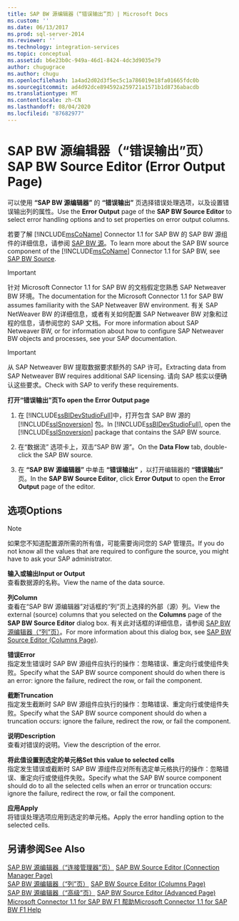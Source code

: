 ```yaml
---
title: SAP BW 源编辑器（“错误输出”页）| Microsoft Docs
ms.custom: ''
ms.date: 06/13/2017
ms.prod: sql-server-2014
ms.reviewer: ''
ms.technology: integration-services
ms.topic: conceptual
ms.assetid: b6e23b0c-949a-46d1-8424-4dc3d9035e79
author: chugugrace
ms.author: chugu
ms.openlocfilehash: 1a4ad2d02d3f5ec5c1a786019e18fa01665fdc0b
ms.sourcegitcommit: ad4d92dce894592a259721a1571b1d8736abacdb
ms.translationtype: MT
ms.contentlocale: zh-CN
ms.lasthandoff: 08/04/2020
ms.locfileid: "87682977"
---
```

# <a name="sap-bw-source-editor-error-output-page"></a><span data-ttu-id="f1e3a-102">SAP BW 源编辑器（“错误输出”页）</span><span class="sxs-lookup"><span data-stu-id="f1e3a-102">SAP BW Source Editor (Error Output Page)</span></span>
  <span data-ttu-id="f1e3a-103">可以使用 **“SAP BW 源编辑器”** 的 **“错误输出”** 页选择错误处理选项，以及设置错误输出列的属性。</span><span class="sxs-lookup"><span data-stu-id="f1e3a-103">Use the **Error Output** page of the **SAP BW Source Editor** to select error handling options and to set properties on error output columns.</span></span>  
  
 <span data-ttu-id="f1e3a-104">若要了解 [!INCLUDE[msCoName](../../includes/msconame-md.md)] Connector 1.1 for SAP BW 的 SAP BW 源组件的详细信息，请参阅 [SAP BW 源](sap-bw-source.md)。</span><span class="sxs-lookup"><span data-stu-id="f1e3a-104">To learn more about the SAP BW source component of the [!INCLUDE[msCoName](../../includes/msconame-md.md)] Connector 1.1 for SAP BW, see [SAP BW Source](sap-bw-source.md).</span></span>  
  
> [!IMPORTANT]  
>  <span data-ttu-id="f1e3a-105">针对 Microsoft Connector 1.1 for SAP BW 的文档假定您熟悉 SAP Netweaver BW 环境。</span><span class="sxs-lookup"><span data-stu-id="f1e3a-105">The documentation for the Microsoft Connector 1.1 for SAP BW assumes familiarity with the SAP Netweaver BW environment.</span></span> <span data-ttu-id="f1e3a-106">有关 SAP NetWeaver BW 的详细信息，或者有关如何配置 SAP Netweaver BW 对象和过程的信息，请参阅您的 SAP 文档。</span><span class="sxs-lookup"><span data-stu-id="f1e3a-106">For more information about SAP Netweaver BW, or for information about how to configure SAP Netweaver BW objects and processes, see your SAP documentation.</span></span>  
  
> [!IMPORTANT]  
>  <span data-ttu-id="f1e3a-107">从 SAP Netweaver BW 提取数据要求额外的 SAP 许可。</span><span class="sxs-lookup"><span data-stu-id="f1e3a-107">Extracting data from SAP Netweaver BW requires additional SAP licensing.</span></span> <span data-ttu-id="f1e3a-108">请向 SAP 核实以便确认这些要求。</span><span class="sxs-lookup"><span data-stu-id="f1e3a-108">Check with SAP to verify these requirements.</span></span>  
  
 <span data-ttu-id="f1e3a-109">**打开“错误输出”页**</span><span class="sxs-lookup"><span data-stu-id="f1e3a-109">**To open the Error Output page**</span></span>  
  
1.  <span data-ttu-id="f1e3a-110">在 [!INCLUDE[ssBIDevStudioFull](../../includes/ssbidevstudiofull-md.md)]中，打开包含 SAP BW 源的 [!INCLUDE[ssISnoversion](../../includes/ssisnoversion-md.md)] 包。</span><span class="sxs-lookup"><span data-stu-id="f1e3a-110">In [!INCLUDE[ssBIDevStudioFull](../../includes/ssbidevstudiofull-md.md)], open the [!INCLUDE[ssISnoversion](../../includes/ssisnoversion-md.md)] package that contains the SAP BW source.</span></span>  
  
2.  <span data-ttu-id="f1e3a-111">在“数据流”  选项卡上，双击“SAP BW 源”。</span><span class="sxs-lookup"><span data-stu-id="f1e3a-111">On the **Data Flow** tab, double-click the SAP BW source.</span></span>  
  
3.  <span data-ttu-id="f1e3a-112">在 **“SAP BW 源编辑器”** 中单击 **“错误输出”** ，以打开编辑器的 **“错误输出”** 页。</span><span class="sxs-lookup"><span data-stu-id="f1e3a-112">In the **SAP BW Source Editor**, click **Error Output** to open the **Error Output** page of the editor.</span></span>  
  
## <a name="options"></a><span data-ttu-id="f1e3a-113">选项</span><span class="sxs-lookup"><span data-stu-id="f1e3a-113">Options</span></span>  
  
> [!NOTE]  
>  <span data-ttu-id="f1e3a-114">如果您不知道配置源所需的所有值，可能需要询问您的 SAP 管理员。</span><span class="sxs-lookup"><span data-stu-id="f1e3a-114">If you do not know all the values that are required to configure the source, you might have to ask your SAP administrator.</span></span>  
  
 <span data-ttu-id="f1e3a-115">**输入或输出**</span><span class="sxs-lookup"><span data-stu-id="f1e3a-115">**Input or Output**</span></span>  
 <span data-ttu-id="f1e3a-116">查看数据源的名称。</span><span class="sxs-lookup"><span data-stu-id="f1e3a-116">View the name of the data source.</span></span>  
  
 <span data-ttu-id="f1e3a-117">**列**</span><span class="sxs-lookup"><span data-stu-id="f1e3a-117">**Column**</span></span>  
 <span data-ttu-id="f1e3a-118">查看在“SAP BW 源编辑器”对话框的“列”页上选择的外部（源）列。</span><span class="sxs-lookup"><span data-stu-id="f1e3a-118">View the external (source) columns that you selected on the **Columns** page of the **SAP BW Source Editor** dialog box.</span></span> <span data-ttu-id="f1e3a-119">有关此对话框的详细信息，请参阅 [SAP BW 源编辑器（“列”页）](sap-bw-source-editor-columns-page.md)。</span><span class="sxs-lookup"><span data-stu-id="f1e3a-119">For more information about this dialog box, see [SAP BW Source Editor &#40;Columns Page&#41;](sap-bw-source-editor-columns-page.md).</span></span>  
  
 <span data-ttu-id="f1e3a-120">**错误**</span><span class="sxs-lookup"><span data-stu-id="f1e3a-120">**Error**</span></span>  
 <span data-ttu-id="f1e3a-121">指定发生错误时 SAP BW 源组件应执行的操作：忽略错误、重定向行或使组件失败。</span><span class="sxs-lookup"><span data-stu-id="f1e3a-121">Specify what the SAP BW source component should do when there is an error: ignore the failure, redirect the row, or fail the component.</span></span>  
  
 <span data-ttu-id="f1e3a-122">**截断**</span><span class="sxs-lookup"><span data-stu-id="f1e3a-122">**Truncation**</span></span>  
 <span data-ttu-id="f1e3a-123">指定发生截断时 SAP BW 源组件应执行的操作：忽略错误、重定向行或使组件失败。</span><span class="sxs-lookup"><span data-stu-id="f1e3a-123">Specify what the SAP BW source component should do when a truncation occurs: ignore the failure, redirect the row, or fail the component.</span></span>  
  
 <span data-ttu-id="f1e3a-124">**说明**</span><span class="sxs-lookup"><span data-stu-id="f1e3a-124">**Description**</span></span>  
 <span data-ttu-id="f1e3a-125">查看对错误的说明。</span><span class="sxs-lookup"><span data-stu-id="f1e3a-125">View the description of the error.</span></span>  
  
 <span data-ttu-id="f1e3a-126">**将此值设置到选定的单元格**</span><span class="sxs-lookup"><span data-stu-id="f1e3a-126">**Set this value to selected cells**</span></span>  
 <span data-ttu-id="f1e3a-127">指定发生错误或截断时 SAP BW 源组件应对所有选定单元格执行的操作：忽略错误、重定向行或使组件失败。</span><span class="sxs-lookup"><span data-stu-id="f1e3a-127">Specify what the SAP BW source component should do to all the selected cells when an error or truncation occurs: ignore the failure, redirect the row, or fail the component.</span></span>  
  
 <span data-ttu-id="f1e3a-128">**应用**</span><span class="sxs-lookup"><span data-stu-id="f1e3a-128">**Apply**</span></span>  
 <span data-ttu-id="f1e3a-129">将错误处理选项应用到选定的单元格。</span><span class="sxs-lookup"><span data-stu-id="f1e3a-129">Apply the error handling option to the selected cells.</span></span>  
  
## <a name="see-also"></a><span data-ttu-id="f1e3a-130">另请参阅</span><span class="sxs-lookup"><span data-stu-id="f1e3a-130">See Also</span></span>  
 <span data-ttu-id="f1e3a-131">[SAP BW 源编辑器（“连接管理器”页）](sap-bw-source-editor-connection-manager-page.md) </span><span class="sxs-lookup"><span data-stu-id="f1e3a-131">[SAP BW Source Editor &#40;Connection Manager Page&#41;](sap-bw-source-editor-connection-manager-page.md) </span></span>  
 <span data-ttu-id="f1e3a-132">[SAP BW 源编辑器（“列”页）](sap-bw-source-editor-columns-page.md) </span><span class="sxs-lookup"><span data-stu-id="f1e3a-132">[SAP BW Source Editor &#40;Columns Page&#41;](sap-bw-source-editor-columns-page.md) </span></span>  
 <span data-ttu-id="f1e3a-133">[SAP BW 源编辑器（“高级”页）](sap-bw-source-editor-advanced-page.md) </span><span class="sxs-lookup"><span data-stu-id="f1e3a-133">[SAP BW Source Editor &#40;Advanced Page&#41;](sap-bw-source-editor-advanced-page.md) </span></span>  
 [<span data-ttu-id="f1e3a-134">Microsoft Connector 1.1 for SAP BW F1 帮助</span><span class="sxs-lookup"><span data-stu-id="f1e3a-134">Microsoft Connector 1.1 for SAP BW F1 Help</span></span>](../microsoft-connector-for-sap-bw-f1-help.md)  
  
  
